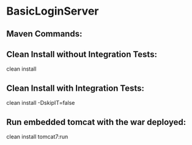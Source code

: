 # BasicLoginServer
Maven Commands:
--------------------------------------
Clean Install without Integration Tests:
--------------------------------------
clean install 


Clean Install with Integration Tests:
--------------------------------------
clean install -DskipIT=false


Run embedded tomcat with the war deployed:
--------------------------------------
clean install tomcat7:run
